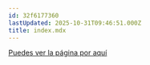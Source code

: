 ```yaml
---
id: 32f6177360
lastUpdated: 2025-10-31T09:46:51.000Z
title: index.mdx
---
```


[Puedes ver la página por aquí](https://lmsgi-546e6.web.app/)
<!--stackedit_data:
eyJoaXN0b3J5IjpbLTE5MjE0Nzg3MTQsLTUzNTE2OTY5NF19
-->
